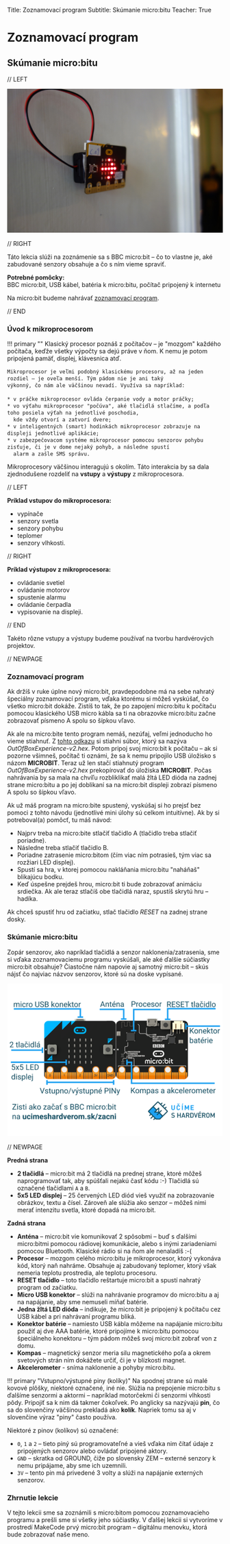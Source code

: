 Title:   Zoznamovací program
Subtitle:    Skúmanie micro:bitu
Teacher:    True

# Zoznamovací program
## Skúmanie micro:bitu


// LEFT

![Obrázok BBC micro:bitu](images/project-arrow.JPG)


// RIGHT

<div markdown="1" class="lection-desc">
Táto lekcia slúži na zoznámenie sa s BBC micro:bit – čo to vlastne je, aké zabudované senzory obsahuje a čo s ním vieme spraviť.
</div>

**Potrebné pomôcky:**  
BBC micro:bit, USB kábel, batéria k micro:bitu, počítač pripojený k internetu

Na micro:bit budeme nahrávať [zoznamovací program](https://support.microbit.org/helpdesk/attachments/19033089764).

// END


### Úvod k mikroprocesorom

!!! primary ""
    Klasický procesor poznáš z počítačov – je "mozgom" každého počítača, keďže všetky výpočty sa dejú práve v ňom. K nemu
    je potom pripojená pamäť, displej, klávesnica atď.

    Mikroprocesor je veľmi podobný klasickému procesoru, až na jeden rozdiel – je oveľa menší. Tým pádom nie je ani taký
    výkonný, čo nám ale väčšinou nevadí. Využíva sa napríklad:

    * v práčke mikroprocesor ovláda čerpanie vody a motor práčky;
    * vo výťahu mikroprocesor "počúva", aké tlačidlá stlačíme, a podľa toho posiela výťah na jednotlivé poschodia,
      kde vždy otvorí a zatvorí dvere;
    * v inteligentných (smart) hodinkách mikroprocesor zobrazuje na displeji jednotlivé aplikácie;
    * v zabezpečovacom systéme mikroprocesor pomocou senzorov pohybu zisťuje, či je v dome nejaký pohyb, a následne spustí
      alarm a zašle SMS správu.
  
Mikroprocesory väčšinou interagujú s okolím. Táto interakcia by sa dala zjednodušene rozdeliť na **vstupy**
a **výstupy** z mikroprocesora.

// LEFT

**Príklad vstupov do mikroprocesora:**

* vypínače
* senzory svetla
* senzory pohybu
* teplomer
* senzory vlhkosti.

// RIGHT

**Príklad výstupov z mikroprocesora:**

* ovládanie svetiel
* ovládanie motorov
* spustenie alarmu
* ovládanie čerpadla
* vypisovanie na displeji.

// END

Takéto rôzne vstupy a výstupy budeme používať na tvorbu hardvérových projektov.

// NEWPAGE

### Zoznamovací program

Ak držíš v ruke úplne nový micro:bit, pravdepodobne má na sebe nahratý špeciálny zoznamovací program, vďaka ktorému si môžeš vyskúšať,
čo všetko micro:bit dokáže. Zistíš to tak, že po zapojení micro:bitu k počítaču pomocou klasického USB micro kábla
sa ti na obrazovke micro:bitu začne zobrazovať písmeno A spolu so šípkou vľavo.

Ak ale na micro:bite tento program nemáš, nezúfaj, veľmi jednoducho ho vieme stiahnuť.
Z [tohto odkazu](https://support.microbit.org/helpdesk/attachments/19033089764) si stiahni súbor, ktorý sa nazýva
*OutOfBoxExperience-v2.hex*. Potom pripoj svoj micro:bit k počítaču – ak si pozorne všimneš, počítač ti oznámi, že
sa k nemu pripojilo USB úložisko s názom **MICROBIT**. Teraz už len stačí stiahnutý program *OutOfBoxExperience-v2.hex*
prekopírovať do úložiska **MICROBIT**. Počas nahrávania by sa mala na chvíľu rozbliklikať malá žltá LED dióda na zadnej strane micro:bitu a po
jej doblikaní sa na micro:bit displeji zobrazí písmeno A spolu so šípkou vľavo.


Ak už máš program na micro:bite spustený, vyskúšaj si ho prejsť bez pomoci z tohto návodu (jednotlivé mini úlohy
sú celkom intuitívne). Ak by si potreboval(a) pomôcť, tu máš návod:

* Najprv treba na micro:bite stlačiť tlačidlo A (tlačidlo treba stlačiť poriadne).
* Následne treba stlačiť tlačidlo B.
* Poriadne zatrasenie micro:bitom (čím viac ním potrasieš, tým viac sa rozžiari LED displej).
* Spustí sa hra, v ktorej pomocou nakláňania micro:bitu "naháňaš" blikajúcu bodku.
* Keď úspešne prejdeš hrou, micro:bit ti bude zobrazovať animáciu srdiečka. Ak ale teraz stlačíš obe tlačidlá naraz,
  spustíš skrytú hru – hadíka.
  
Ak chceš spustiť hru od začiatku, stlač tlačidlo *RESET* na zadnej strane dosky.

### Skúmanie micro:bitu

Zopár senzorov, ako napríklad tlačidlá a senzor naklonenia/zatrasenia, sme si vďaka zoznamovaciemu programu vyskúšali, ale
aké ďalšie súčiastky micro:bit obsahuje? Čiastočne nám napovie aj samotný micro:bit – skús nájsť čo najviac
názvov senzorov, ktoré sú na doske vypísané.

![Obrázok micro:bitu s popisom jeho častí](images/microbit_parts.png)

// NEWPAGE

**Predná strana**  

* **2 tlačidlá** – micro:bit má 2 tlačidlá na prednej strane, ktoré môžeš naprogramovať tak, aby spúšťali nejakú časť kódu :-)
                 Tlačidlá sú označené tlačidlami  `A` a `B`.
* **5x5 LED displej** – 25 červených LED diód vieš využiť na zobrazovanie obrázkov, textu a čísel. Zároveň ale slúžia
                      ako senzor – môžeš nimi merať intenzitu svetla, ktoré dopadá na micro:bit.


**Zadná strana**  

* **Anténa** – micro:bit vie komunikovať 2 spôsobmi – buď s ďalšími micro:bitmi pomocou rádiovej komunikácie, alebo
               s inými zariadeniami pomocou Bluetooth. Klasické rádio si na ňom ale nenaladíš :-(
* **Procesor** – mozgom celého micro:bitu je mikroprocesor, ktorý vykonáva kód, ktorý naň nahráme. Obsahuje aj zabudovaný
                 teplomer, ktorý však nemeria teplotu prostredia, ale teplotu procesoru.
* **RESET tlačidlo** – toto tlačidlo reštartuje micro:bit a spustí nahratý program od začiatku.
* **Micro USB konektor** – slúži na nahrávanie programov do micro:bitu a aj na napájanie, aby sme nemuseli míňať
                           batérie.
* **Jedna žltá LED dióda** – indikuje, že micro:bit je pripojený k počítaču cez USB kábel a pri nahrávaní programu
                             bliká.
* **Konektor batérie** – namiesto USB kábla môžeme na napájanie micro:bitu použiť aj dve AAA batérie, ktoré pripojíme
                         k micro:bitu pomocou špeciálneho konektoru – tým pádom môžeš svoj micro:bit zobrať von z domu.
* **Kompas** – magnetický senzor meria silu magnetického poľa a okrem svetových strán ním dokážete určiť, či je v 
               blízkosti magnet.
* **Akcelerometer** - sníma naklonenie a pohyby micro:bitu.

!!! primary "Vstupno/výstupné piny (kolíky)"
    Na spodnej strane sú malé kovové plôšky, niektoré označené, iné nie. Slúžia na prepojenie micro:bitu s ďalšíme senzormi
    a aktormi – napríklad motorčekmi či senzormi vlhkosti pôdy. Pripojiť sa k nim dá takmer čokoľvek. Po anglicky sa nazývajú
    **pin**, čo sa do slovenčiny väčšinou prekladá ako **kolík**. Napriek tomu sa aj v slovenčine výraz "piny" často používa.

Niektoré z pinov (kolíkov) sú označené:

* `0`, `1` a `2` – tieto piný sú programovateľné a vieš vďaka nim čítať údaje z pripojených senzorov alebo
                 ovládať pripojené aktory.
* `GND` – skratka od GROUND, čiže po slovensky ZEM – externé senzory k nemu pripájame, aby sme ich uzemnili.
* `3V` – tento pin má privedené 3 volty a slúži na napájanie externých senzorov.

### Zhrnutie lekcie
V tejto lekcii sme sa zoznámili s micro:bitom pomocou zoznamovacieho programu a prešli sme si všetky jeho súčiastky. V ďalšej lekcii si vytvoríme v prostredí MakeCode prvý micro:bit program – digitálnu menovku, ktorá bude zobrazovať naše meno.